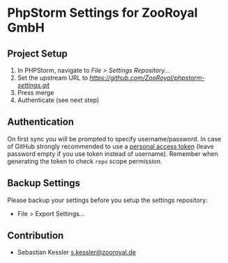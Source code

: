 # PhpStorm Settings for ZooRoyal GmbH

## Project Setup
1. In PHPStorm, navigate to *File > Settings Repository...*
2. Set the upstream URL to *https://github.com/ZooRoyal/phpstorm-settings.git*
3. Press merge
4. Authenticate (see next step)

## Authentication
On first sync you will be prompted to specify username/password. In case of GitHub strongly recommended to use a [personal access token](https://help.github.com/articles/creating-an-access-token-for-command-line-use) (leave password empty if you use token instead of username). Remember when generating the token to  check `repo` scope permission.

## Backup Settings
Please backup your settings before you setup the settings repository:
* File > Export Settings...

## Contribution
* Sebastian Kessler <s.kessler@zooroyal.de>
